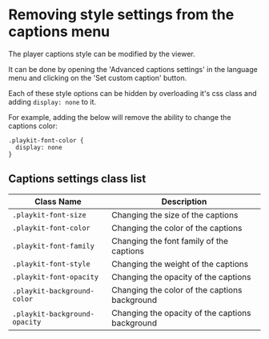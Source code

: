 # Removing style settings from the captions menu

The player captions style can be modified by the viewer.

It can be done by opening the 'Advanced captions settings' in the language menu and clicking on the 
'Set custom caption' button.

Each of these style options can be hidden by overloading it's css class and adding ```display: none``` to it.

For example, adding the below will remove the ability to change the captions color:

```
.playkit-font-color {
  display: none
}
```

## Captions settings class list


| Class Name                             | Description                                          |
| -------------------------------------- | ---------------------------------------------------- |
| `.playkit-font-size`                   | Changing the size of the captions                    |
| `.playkit-font-color`                  | Changing the color of the captions                   |
| `.playkit-font-family`                 | Changing the font family of the captions             |
| `.playkit-font-style`                  | Changing the weight of the captions                  |
| `.playkit-font-opacity`                | Changing the opacity of the captions                 |
| `.playkit-background-color`            | Changing the color of the captions background        |
| `.playkit-background-opacity`          | Changing the opacity of the captions background      |
